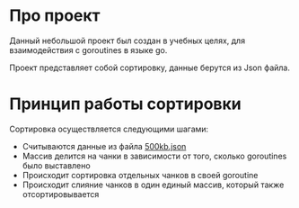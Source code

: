 # Про проект

Данный небольшой проект был создан в учебных целях, для взаимодействия с goroutines в языке go.

Проект представляет собой сортировку, данные берутся из Json файла.

# Принцип работы сортировки

Сортировка осуществляется следующими шагами:

- Считываются данные из файла [500kb.json](./500kb.json)
- Массив делится на чанки в зависимости от того, сколько goroutines было выставлено
- Происходит сортировка отдельных чанков в своей goroutine
- Происходит слияние чанков в один единый массив, который также отсортировывается